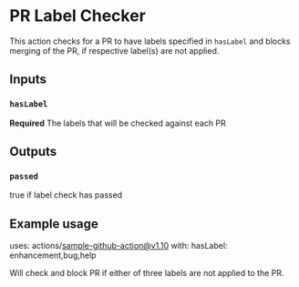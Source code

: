 # PR Label Checker

This action checks for a PR to have labels specified in `hasLabel` and blocks merging of the PR, if respective label(s) are not applied.

## Inputs

### `hasLabel`

**Required** The labels that will be checked against each PR

## Outputs

### `passed`

true if label check has passed

## Example usage

uses: actions/sample-github-action@v1.10
with:
hasLabel: enhancement,bug,help

Will check and block PR if either of three labels are not applied to the PR.
